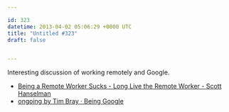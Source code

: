 ```yaml
---

id: 323
datetime: 2013-04-02 05:06:29 +0000 UTC
title: "Untitled #323"
draft: false


---
```


Interesting discussion of working remotely and Google.  

 
 * [Being a Remote Worker Sucks - Long Live the Remote Worker - Scott Hanselman](http://www.hanselman.com/blog/BeingARemoteWorkerSucksLongLiveTheRemoteWorker.aspx)
 * [ongoing by Tim Bray · Being Google](https://www.tbray.org/ongoing/When/201x/2013/03/26/Googleversary)


